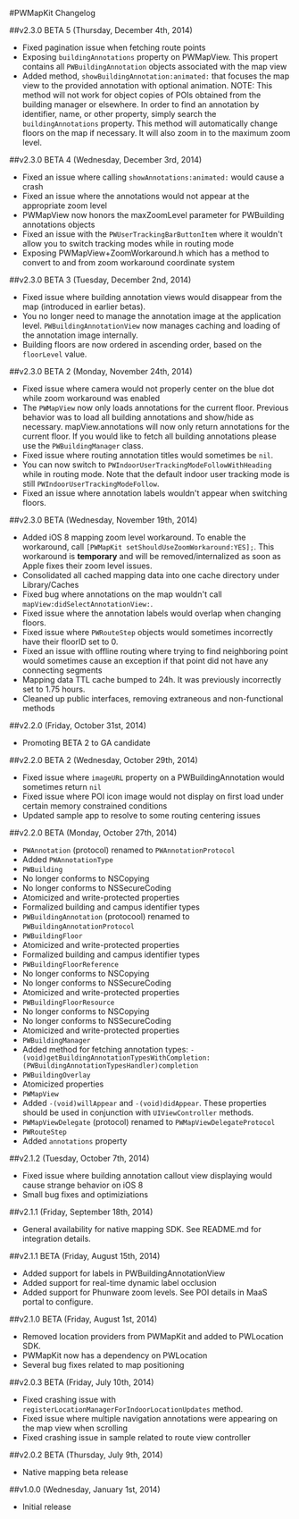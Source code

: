 #PWMapKit Changelog

##v2.3.0 BETA 5 (Thursday, December 4th, 2014)
* Fixed pagination issue when fetching route points
* Exposing `buildingAnnotations` property on PWMapView. This propert contains all `PWBuildingAnnotation` objects associated with the map view
* Added method, `showBuildingAnnotation:animated:` that focuses the map view to the provided annotation with optional animation. NOTE: This method will not work for object copies of POIs obtained from the building manager or elsewhere.  In order to find an annotation by identifier, name, or other property, simply search the `buildingAnnotations` property.  This method will automatically change floors on the map if necessary.  It will also zoom in to the maximum zoom level.

##v2.3.0 BETA 4 (Wednesday, December 3rd, 2014)
* Fixed an issue where calling `showAnnotations:animated:` would cause a crash
* Fixed an issue where the annotations would not appear at the appropriate zoom level
* PWMapView now honors the maxZoomLevel parameter for PWBuilding annotations objects
* Fixed an issue with the `PWUserTrackingBarButtonItem` where it wouldn't allow you to switch tracking modes while in routing mode
* Exposing PWMapView+ZoomWorkaround.h which has a method to convert to and from zoom workaround coordinate system

##v2.3.0 BETA 3 (Tuesday, December 2nd, 2014)
* Fixed issue where building annotation views would disappear from the map (introduced in earlier betas).
* You no longer need to manage the annotation image at the application level. `PWBuildingAnnotationView` now manages caching and loading of the annotation image internally. 
* Building floors are now ordered in ascending order, based on the `floorLevel` value.

##v2.3.0 BETA 2 (Monday, November 24th, 2014)
* Fixed issue where camera would not properly center on the blue dot while zoom workaround was enabled
* The `PWMapView` now only loads annotations for the current floor. Previous behavior was to load all building annotations and show/hide as necessary. mapView.annotations will now only return annotations for the current floor. If you would like to fetch all building annotations please use the `PWBuildingManager` class.
* Fixed issue where routing annotation titles would sometimes be `nil`.
* You can now switch to `PWIndoorUserTrackingModeFollowWithHeading` while in routing mode. Note that the default indoor user tracking mode is still `PWIndoorUserTrackingModeFollow`.
* Fixed an issue where annotation labels wouldn't appear when switching floors.

##v2.3.0 BETA (Wednesday, November 19th, 2014)
* Added iOS 8 mapping zoom level workaround. To enable the workaround, call `[PWMapKit setShouldUseZoomWorkaround:YES];`. This workaround is **temporary** and will be removed/internalized as soon as Apple fixes their zoom level issues.
* Consolidated all cached mapping data into one cache directory under Library/Caches
* Fixed bug where annotations on the map wouldn't call `mapView:didSelectAnnotationView:`.
* Fixed issue where the annotation labels would overlap when changing floors.
* Fixed issue where `PWRouteStep` objects would sometimes incorrectly have their floorID set to 0.
* Fixed an issue with offline routing where trying to find neighboring point would sometimes cause an exception if that point did not have any connecting segments
* Mapping data TTL cache bumped to 24h. It was previously incorrectly set to 1.75 hours.
* Cleaned up public interfaces, removing extraneous and non-functional methods

##v2.2.0 (Friday, October 31st, 2014)
* Promoting BETA 2 to GA candidate

##v2.2.0 BETA 2 (Wednesday, October 29th, 2014)
* Fixed issue where `imageURL` property on a PWBuildingAnnotation would sometimes return `nil`
* Fixed issue where POI icon image would not display on first load under certain memory constrained conditions
* Updated sample app to resolve to some routing centering issues

##v2.2.0 BETA (Monday, October 27th, 2014)
* `PWAnnotation` (protocol) renamed to `PWAnnotationProtocol`
* Added `PWAnnotationType`
* `PWBuilding`
* No longer conforms to NSCopying
* No longer conforms to NSSecureCoding
* Atomicized and write-protected properties
* Formalized building and campus identifier types
* `PWBuildingAnnotation` (protocool) renamed to `PWBuildingAnnotationProtocol`
* `PWBuildingFloor`
* Atomicized and write-protected properties
* Formalized building and campus identifier types
* `PWBuildingFloorReference`
* No longer conforms to NSCopying
* No longer conforms to NSSecureCoding
* Atomicized and write-protected properties
* `PWBuildingFloorResource`
* No longer conforms to NSCopying
* No longer conforms to NSSecureCoding
* Atomicized and write-protected properties
* `PWBuildingManager`
* Added method for fetching annotation types: `-(void)getBuildingAnnotationTypesWithCompletion:(PWBuildingAnnotationTypesHandler)completion`
* `PWBuildingOverlay`
* Atomicized properties
* `PWMapView`
* Added `-(void)willAppear` and `-(void)didAppear`. These properties should be used in conjunction with `UIViewController` methods.
* `PWMapViewDelegate` (protocol) renamed to `PWMapViewDelegateProtocol`
* `PWRouteStep`
* Added `annotations` property

##v2.1.2 (Tuesday, October 7th, 2014)
 * Fixed issue where building annotation callout view displaying would cause strange behavior on iOS 8
 * Small bug fixes and optimiziations

##v2.1.1 (Friday, September 18th, 2014)
 * General availability for native mapping SDK. See README.md for integration details.

##v2.1.1 BETA (Friday, August 15th, 2014)
 * Added support for labels in PWBuildingAnnotationView
 * Added support for real-time dynamic label occlusion
 * Added support for Phunware zoom levels. See POI details in MaaS portal to configure.

##v2.1.0 BETA (Friday, August 1st, 2014)
 * Removed location providers from PWMapKit and added to PWLocation SDK. 
 * PWMapKit now has a dependency on PWLocation
 * Several bug fixes related to map positioning

##v2.0.3 BETA (Friday, July 10th, 2014)
 * Fixed crashing issue with `registerLocationManagerForIndoorLocationUpdates` method.
 * Fixed issue where multiple navigation annotations were appearing on the map view when scrolling
 * Fixed crashing issue in sample related to route view controller

##v2.0.2 BETA (Thursday, July 9th, 2014)
 * Native mapping beta release

##v1.0.0 (Wednesday, January 1st, 2014)
 * Initial release